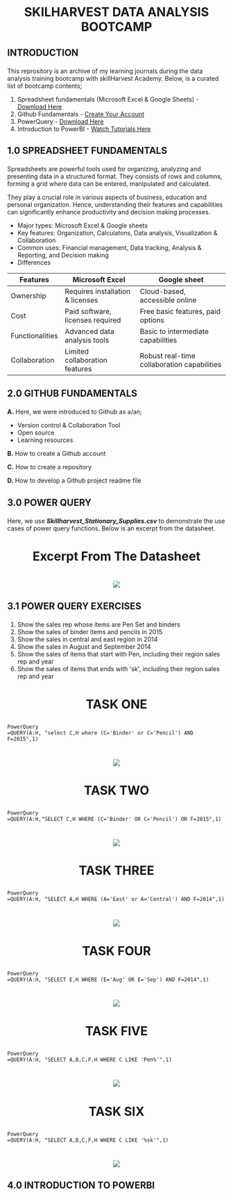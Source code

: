 # <p align='center'/> SKILHARVEST DATA ANALYSIS BOOTCAMP </p>
## <p align='left'/> INTRODUCTION </p>
This reprository is an archive of my learning journals during the data analysis training bootcamp with skillHarvest Academy. Below, is a curated list of bootcamp contents;
1. Spreadsheet fundamentals (Microsoft Excel & Google Sheets) - [Download Here](https://www.youtube.com/watch?v=_UWPaPer1MY&list=PLoyECfvEFOjYaDL2Z1XN5tpDzXq-CNkVx)
2. Github Fundamentals - [Create Your Account](https://github.com/)
3. PowerQuery - [Download Here](https://www.youtube.com/watch?v=jBEFaDCXB34)
4. Introduction to PowerBI - [Watch Tutorials Here](https://www.youtube.com/watch?v=e6QD8lP-m6E&t=297s)
## <p align='left'/> 1.0 SPREADSHEET FUNDAMENTALS </p>
Spreadsheets are powerful tools used for organizing, analyzing and presenting data in a structured format. They consists of rows and columns, forming a grid where data can be entered, manipulated and calculated.

They play a crucial role in various aspects of business, education and personal organization. Hence, understanding their features and capabilities can significantly enhance productivity and decision making processes.
- Major types: Microsoft Excel & Google sheets
- Key features: Organization, Calculatons, Data analysis, Visualization & Collaboration
- Common uses: Financial management, Data tracking, Analysis & Reporting, and Decision making
- Differences

|Features|Microsoft Excel|Google sheet|
|--------|---------------|------------|
|Ownership|Requires installation & licenses|Cloud-based, accessible online|
|Cost|Paid software, licenses required|Free basic features, paid options|
|Functionalities|Advanced data analysis tools|Basic to intermediate capabilities|
|Collaboration|Limited collaboration features|Robust real-time collaboration capabilities|
## <p align='left'/> 2.0 GITHUB FUNDAMENTALS </p>
**A.** Here, we were introduced to Github as a/an;
- Version control & Collaboration Tool
- Open source
- Learning resources

**B.** How to create a Github account

**C.** How to create a repository

**D.** How to develop a Github project readme file
## <p align='left'/> 3.0 POWER QUERY </p>
Here, we use _**Skillharvest_Stationary_Supplies.csv**_ to demonstrate the use cases of power query functions. Below is an excerpt from the datasheet.
# <p align='center'/> Excerpt From The Datasheet </p>
# <div align="center"><img src="Images/ImageA.JPG"></div>
  
## <p align='left'/> 3.1 POWER QUERY EXERCISES </p>
1. Show the sales rep whose items are Pen Set and binders
2. Show the sales of binder items and pencils in 2015
3. Show the sales in central and east region in 2014
4. Show the sales in August and September 2014
5. Show the sales of items that start with Pen, including their region sales rep and year
6. Show the sales of items that ends with 'sk', including their region sales rep and year
# <p align='center'/> TASK ONE </p>
```
PowerQuery
=QUERY(A:H, "select C,H where (C='Binder' or C='Pencil') AND F=2015",1)
```
# <div align="center"><img src="Images/ImageB.JPG"></div>
# <p align='center'/> TASK TWO </p>
```
PowerQuery
=QUERY(A:H,"SELECT C,H WHERE (C='Binder' OR C='Pencil') OR F=2015",1)
```
# <div align="center"><img src="Images/ImageC.JPG"></div>
# <p align='center'/> TASK THREE </p>
```
PowerQuery
=QUERY(A:H, "SELECT A,H WHERE (A='East' or A='Central') AND F=2014",1)
```
# <div align='center'><img src='Images/ImageD.JPG'></div>
# <p align='center'/> TASK FOUR </p>
```
PowerQuery
=QUERY(A:H, "SELECT E,H WHERE (E='Aug' OR E='Sep') AND F=2014",1)
```
# <div align='center'/><img src='Images/ImageE.JPG'></div>
# <p align='center'/> TASK FIVE </p>
```
PowerQuery
=QUERY(A:H, "SELECT A,B,C,F,H WHERE C LIKE 'Pen%'",1)
```
# <div align='center'/><img src='Images/ImageF.JPG'></div>
# <p align='center'/> TASK SIX </p>
```
PowerQuery
=QUERY(A:H, "SELECT A,B,C,F,H WHERE C LIKE '%sk'",1)
```
# <div align='center'/><img src='Images/ImageG.JPG'></div>
## <p align='left'/> 4.0 INTRODUCTION TO POWERBI </p>
